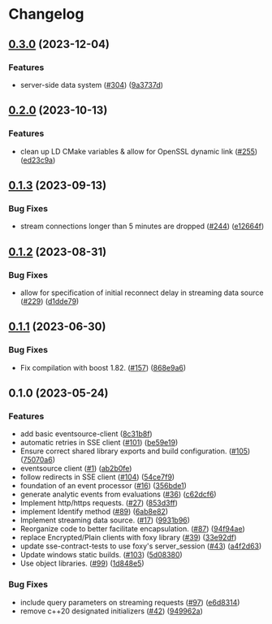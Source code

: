 # Changelog

## [0.3.0](https://github.com/launchdarkly/cpp-sdks/compare/launchdarkly-cpp-sse-client-v0.2.0...launchdarkly-cpp-sse-client-v0.3.0) (2023-12-04)


### Features

* server-side data system ([#304](https://github.com/launchdarkly/cpp-sdks/issues/304)) ([9a3737d](https://github.com/launchdarkly/cpp-sdks/commit/9a3737d09b1e1e57e5c7e6d30fb0c92f606d284c))

## [0.2.0](https://github.com/launchdarkly/cpp-sdks/compare/launchdarkly-cpp-sse-client-v0.1.3...launchdarkly-cpp-sse-client-v0.2.0) (2023-10-13)


### Features

* clean up LD CMake variables & allow for OpenSSL dynamic link ([#255](https://github.com/launchdarkly/cpp-sdks/issues/255)) ([ed23c9a](https://github.com/launchdarkly/cpp-sdks/commit/ed23c9a347665529a09d18111bb9d3b699381728))

## [0.1.3](https://github.com/launchdarkly/cpp-sdks/compare/launchdarkly-cpp-sse-client-v0.1.2...launchdarkly-cpp-sse-client-v0.1.3) (2023-09-13)


### Bug Fixes

* stream connections longer than 5 minutes are dropped  ([#244](https://github.com/launchdarkly/cpp-sdks/issues/244)) ([e12664f](https://github.com/launchdarkly/cpp-sdks/commit/e12664f830c84c17242fe9f032d570796555f3d1))

## [0.1.2](https://github.com/launchdarkly/cpp-sdks/compare/launchdarkly-cpp-sse-client-v0.1.1...launchdarkly-cpp-sse-client-v0.1.2) (2023-08-31)


### Bug Fixes

* allow for specification of initial reconnect delay in streaming data source ([#229](https://github.com/launchdarkly/cpp-sdks/issues/229)) ([d1dde79](https://github.com/launchdarkly/cpp-sdks/commit/d1dde79fde80cc32e19cf384140e138ce64ca02b))

## [0.1.1](https://github.com/launchdarkly/cpp-sdks/compare/launchdarkly-cpp-sse-client-v0.1.0...launchdarkly-cpp-sse-client-v0.1.1) (2023-06-30)


### Bug Fixes

* Fix compilation with boost 1.82. ([#157](https://github.com/launchdarkly/cpp-sdks/issues/157)) ([868e9a6](https://github.com/launchdarkly/cpp-sdks/commit/868e9a647487fa78b3316d2d8f6b2c6728903b48))

## 0.1.0 (2023-05-24)


### Features

* add basic eventsource-client ([8c31b8f](https://github.com/launchdarkly/cpp-sdks/commit/8c31b8ff0541c41f792b0f0f6316dbc1cd930a17))
* automatic retries in SSE client ([#101](https://github.com/launchdarkly/cpp-sdks/issues/101)) ([be59e19](https://github.com/launchdarkly/cpp-sdks/commit/be59e19010c65300a3a37fc2827b80f644d0be7e))
* Ensure correct shared library exports and build configuration. ([#105](https://github.com/launchdarkly/cpp-sdks/issues/105)) ([75070a6](https://github.com/launchdarkly/cpp-sdks/commit/75070a6db8b2ec5f2103513f9efc8003a26b0079))
* eventsource client ([#1](https://github.com/launchdarkly/cpp-sdks/issues/1)) ([ab2b0fe](https://github.com/launchdarkly/cpp-sdks/commit/ab2b0feb50ef9f607d19c29ed2dd648f3c47b472))
* follow redirects in SSE client ([#104](https://github.com/launchdarkly/cpp-sdks/issues/104)) ([54ce7f9](https://github.com/launchdarkly/cpp-sdks/commit/54ce7f91aaef73519bde74e3847dfb44a31973db))
* foundation of an event processor ([#16](https://github.com/launchdarkly/cpp-sdks/issues/16)) ([356bde1](https://github.com/launchdarkly/cpp-sdks/commit/356bde11a8b2b66578cc435c019e0a549528d560))
* generate analytic events from evaluations ([#36](https://github.com/launchdarkly/cpp-sdks/issues/36)) ([c62dcf6](https://github.com/launchdarkly/cpp-sdks/commit/c62dcf69673ef2fcae2dc2f2d143cf0b0f15d076))
* Implement http/https requests. ([#27](https://github.com/launchdarkly/cpp-sdks/issues/27)) ([853d3ff](https://github.com/launchdarkly/cpp-sdks/commit/853d3ff5a4148a9d3ed933d2a23dc8609c75d36b))
* implement Identify method ([#89](https://github.com/launchdarkly/cpp-sdks/issues/89)) ([6ab8e82](https://github.com/launchdarkly/cpp-sdks/commit/6ab8e82522ae9eadb4a6c0db60b4d867da34c472))
* Implement streaming data source. ([#17](https://github.com/launchdarkly/cpp-sdks/issues/17)) ([9931b96](https://github.com/launchdarkly/cpp-sdks/commit/9931b96f73847d5a1b4456fd4f463d43dade5c1b))
* Reorganize code to better facilitate encapsulation. ([#87](https://github.com/launchdarkly/cpp-sdks/issues/87)) ([94f94ae](https://github.com/launchdarkly/cpp-sdks/commit/94f94aee4b8961a3001afd39f936e9c744fd9759))
* replace Encrypted/Plain clients with foxy library ([#39](https://github.com/launchdarkly/cpp-sdks/issues/39)) ([33e92df](https://github.com/launchdarkly/cpp-sdks/commit/33e92df2e970c607bead4a912fc737027750c8fb))
* update sse-contract-tests to use foxy's server_session ([#43](https://github.com/launchdarkly/cpp-sdks/issues/43)) ([a4f2d63](https://github.com/launchdarkly/cpp-sdks/commit/a4f2d63f02bcaa63c0d04ef609c4f611ccf001c6))
* Update windows static builds. ([#103](https://github.com/launchdarkly/cpp-sdks/issues/103)) ([5d08380](https://github.com/launchdarkly/cpp-sdks/commit/5d0838099f7a99de49a604a9b5133325959705ff))
* Use object libraries. ([#99](https://github.com/launchdarkly/cpp-sdks/issues/99)) ([1d848e5](https://github.com/launchdarkly/cpp-sdks/commit/1d848e552def961a0468bfb6bab33cb1c4a86d3b))


### Bug Fixes

* include query parameters on streaming requests ([#97](https://github.com/launchdarkly/cpp-sdks/issues/97)) ([e6d8314](https://github.com/launchdarkly/cpp-sdks/commit/e6d8314408120f361ed421d5948f0b1a2c9b71ca))
* remove c++20 designated initializers ([#42](https://github.com/launchdarkly/cpp-sdks/issues/42)) ([949962a](https://github.com/launchdarkly/cpp-sdks/commit/949962a642938d2d5ceecc3927c65565d3fbc719))
